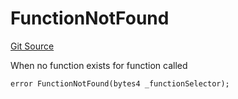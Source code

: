 # FunctionNotFound
[Git Source](https://github.com/thrackle-io/forte-rules-engine/blob/711083cf73df92cf4f18e3e51c50d0b3b5021828/src/client/token/handler/diamond/HandlerDiamond.sol)

When no function exists for function called


```solidity
error FunctionNotFound(bytes4 _functionSelector);
```

